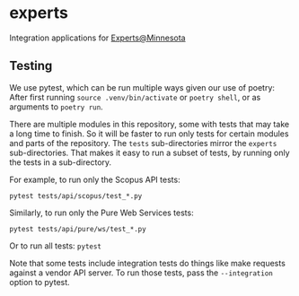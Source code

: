 # experts

Integration applications for [Experts@Minnesota](https://experts.umn.edu)

## Testing

We use pytest, which can be run multiple ways given our use of poetry:
After first running `source .venv/bin/activate` or `poetry shell`, or as
arguments to `poetry run`.

There are multiple modules in this repository, some with tests that may
take a long time to finish. So it will be faster to run only tests for
certain modules and parts of the repository. The `tests` sub-directories
mirror the `experts` sub-directories. That makes it easy to run a subset
of tests, by running only the tests in a sub-directory.

For example, to run only the Scopus API tests:

`pytest tests/api/scopus/test_*.py`

Similarly, to run only the Pure Web Services tests:

`pytest tests/api/pure/ws/test_*.py`

Or to run all tests: `pytest`

Note that some tests include integration tests do things like make requests
against a vendor API server. To run those tests, pass the `--integration` option
to pytest.

